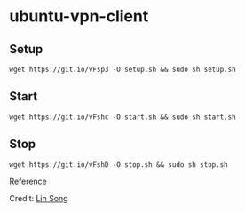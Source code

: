 # ubuntu-vpn-client

## Setup
```
wget https://git.io/vFsp3 -O setup.sh && sudo sh setup.sh
```

## Start
```
wget https://git.io/vFshc -O start.sh && sudo sh start.sh
```

## Stop
```
wget https://git.io/vFshD -O stop.sh && sudo sh stop.sh
```

[Reference](https://github.com/hwdsl2/setup-ipsec-vpn/blob/master/docs/clients.md#linux)

Credit: [Lin Song](https://github.com/hwdsl2)